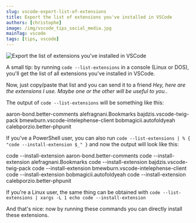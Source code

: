 ```yaml
---
slug: vscode-export-list-of-extensions
title: Export the list of extensions you've installed in VSCode
authors: [christophe]
image: /img/vscode_tips_social_media.jpg
mainTag: vscode
tags: [tips, vscode]
---
```

![Export the list of extensions you've installed in VSCode](/img/vscode_tips_banner.jpg)

A small tip: by running `code --list-extensions` in a console (Linux or DOS), you'll get the list of all extensions you've installed in VSCode.

Now, just copy/paste that list and you can send it to a friend *Hey, here are the extensions I use. Maybe one or the other will be useful to you.*.

<!-- truncate -->

The output of `code --list-extensions` will be something like this:

<!-- cspell:disable -->
<Terminal>
aaron-bond.better-comments
alefragnani.Bookmarks
bajdzis.vscode-twig-pack
bmewburn.vscode-intelephense-client
bobmagicii.autofoldyeah
calebporzio.better-phpunit
</Terminal>
<!-- cspell:enable -->

If you've a PowerShell user, you can also run `code --list-extensions | % { "code --install-extension $_" }` and now the output will look like this:

<!-- cspell:disable -->
<Terminal>
code --install-extension aaron-bond.better-comments
code --install-extension alefragnani.Bookmarks
code --install-extension bajdzis.vscode-twig-pack
code --install-extension bmewburn.vscode-intelephense-client
code --install-extension bobmagicii.autofoldyeah
code --install-extension calebporzio.better-phpunit
</Terminal>

<!-- cspell:enable -->

If you're a Linux user, the same thing can be obtained with `code --list-extensions | xargs -L 1 echo code --install-extension`

And that's nice: now by running these commands you can directly install these extensions.
